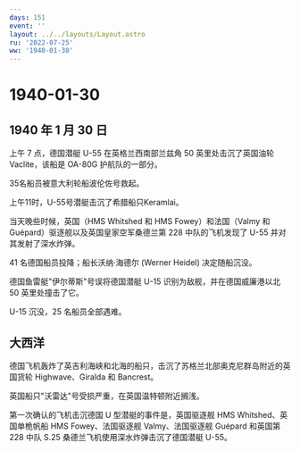 ```yaml
---
days: 151
event: ''
layout: ../../layouts/Layout.astro
ru: '2022-07-25'
ww: '1940-01-30'
---
```


# 1940-01-30

## 1940 年 1 月 30 日

上午 7 点，德国潜艇 U-55 在英格兰西南部兰兹角 50 英里处击沉了英国油轮
Vaclite，该船是 OA-80G 护航队的一部分。

35名船员被意大利轮船波伦佐号救起。

上午11时，U-55号潜艇击沉了希腊船只Keramlai。

当天晚些时候，英国（HMS Whitshed 和 HMS Fowey）和法国（Valmy 和
Guépard）驱逐舰以及英国皇家空军桑德兰第 228 中队的飞机发现了 U-55
并对其发射了深水炸弹。

41 名德国船员投降；船长沃纳·海德尔 (Werner Heidel) 决定随船沉没。

德国鱼雷艇"伊尔蒂斯"号误将德国潜艇 U-15 识别为敌舰，并在德国威廉港以北
50 英里处撞击了它。

U-15 沉没，25 名船员全部遇难。

## 大西洋

德国飞机轰炸了英吉利海峡和北海的船只，击沉了苏格兰北部奥克尼群岛附近的英国货轮
Highwave、Giralda 和 Bancrest。

英国船只"沃雷达"号受损严重，在英国温特顿附近搁浅。

第一次确认的飞机击沉德国 U 型潜艇的事件是，英国驱逐舰 HMS
Whitshed、英国单桅帆船 HMS Fowey、法国驱逐舰 Valmy、法国驱逐舰 Guépard
和英国第 228 中队 S.25 桑德兰飞机使用深水炸弹击沉了德国潜艇 U-55。